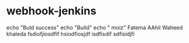 # webhook-jenkins
echo "Buld success"
echo "Build"
echo " moiz"
Fatema
AAhil
Waheed
khaleda
fsdiofjiosdfif hsiodfiosjdf
isdfisdif
sdfisidjfi
